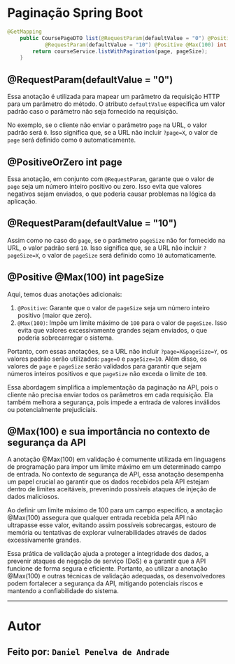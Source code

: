 # Paginação Spring Boot

```java
@GetMapping
    public CoursePageDTO list(@RequestParam(defaultValue = "0") @PositiveOrZero int page,
            @RequestParam(defaultValue = "10") @Positive @Max(100) int pageSize) {
        return courseService.listWithPagination(page, pageSize);
    }
```

## @RequestParam(defaultValue = "0")

Essa anotação é utilizada para mapear um parâmetro da requisição HTTP para um parâmetro do método. O atributo `defaultValue` especifica um valor padrão caso o parâmetro não seja fornecido na requisição.

No exemplo, se o cliente não enviar o parâmetro `page` na URL, o valor padrão será `0`. Isso significa que, se a URL não incluir `?page=X`, o valor de `page` será definido como `0` automaticamente.

## @PositiveOrZero int page

Essa anotação, em conjunto com `@RequestParam`, garante que o valor de `page` seja um número inteiro positivo ou zero. Isso evita que valores negativos sejam enviados, o que poderia causar problemas na lógica da aplicação.

## @RequestParam(defaultValue = "10")

Assim como no caso do `page`, se o parâmetro `pageSize` não for fornecido na URL, o valor padrão será `10`. Isso significa que, se a URL não incluir `?pageSize=X`, o valor de `pageSize` será definido como `10` automaticamente.

## @Positive @Max(100) int pageSize

Aqui, temos duas anotações adicionais:

1. `@Positive`: Garante que o valor de `pageSize` seja um número inteiro positivo (maior que zero).
2. `@Max(100)`: Impõe um limite máximo de `100` para o valor de `pageSize`. Isso evita que valores excessivamente grandes sejam enviados, o que poderia sobrecarregar o sistema.

Portanto, com essas anotações, se a URL não incluir `?page=X&pageSize=Y`, os valores padrão serão utilizados: `page=0` e `pageSize=10`. Além disso, os valores de `page` e `pageSize` serão validados para garantir que sejam números inteiros positivos e que `pageSize` não exceda o limite de `100`.

Essa abordagem simplifica a implementação da paginação na API, pois o cliente não precisa enviar todos os parâmetros em cada requisição. Ela também melhora a segurança, pois impede a entrada de valores inválidos ou potencialmente prejudiciais.

## @Max(100) e sua importância no contexto de segurança da API
A anotação @Max(100) em validação é comumente utilizada em linguagens de programação para impor um limite máximo em um determinado campo de entrada. No contexto de segurança de API, essa anotação desempenha um papel crucial ao garantir que os dados recebidos pela API estejam dentro de limites aceitáveis, prevenindo possíveis ataques de injeção de dados maliciosos.

Ao definir um limite máximo de 100 para um campo específico, a anotação @Max(100) assegura que qualquer entrada recebida pela API não ultrapasse esse valor, evitando assim possíveis sobrecargas, estouro de memória ou tentativas de explorar vulnerabilidades através de dados excessivamente grandes.

Essa prática de validação ajuda a proteger a integridade dos dados, a prevenir ataques de negação de serviço (DoS) e a garantir que a API funcione de forma segura e eficiente. Portanto, ao utilizar a anotação @Max(100) e outras técnicas de validação adequadas, os desenvolvedores podem fortalecer a segurança da API, mitigando potenciais riscos e mantendo a confiabilidade do sistema.

---

# Autor 
## Feito por: `Daniel Penelva de Andrade`
